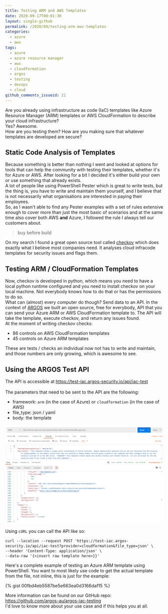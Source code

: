 ```yaml
---
title: Testing ARM and AWS Templates
date: 2020-09-17T00:01:30
layout: single-github
permalink: /2020/09/testing-arm-aws-templates
categories:
  - azure
  - aws
tags:
  - azure
  - azure resource manager
  - aws
  - cloudformation
  - argos
  - testing
  - devops
  - cloud
github_comments_issueid: 21
---
```


Are you already using infrastructure as code (IaC) templates like Azure Resource Manager (ARM) templates or AWS CloudFormation to describe your cloud infrastructure?<br>
Yes? Awesome.<br>
How are you testing them? How are you making sure that whatever templates are developed are secure?

## Static Code Analysis of Templates

Because something is better than nothing I went and looked at options for tools that can help the community with testing their templates, whether it's for Azure or AWS. After looking for a bit I decided it's either build your own or use something that already exists.<br>
A lot of people like using PowerShell Pester which is great to write tests, but the thing is, you have to write and maintain them yourself, and I believe that is not necessarily what organisations are interested in paying their employees.<br>
So, as I wasn't able to find any Pester examples with a set of rules extensive enough to cover more than just the most basic of scenarios and at the same time also cover both AWS **and** Azure, I followed the rule I always tell our customers about.

> buy before build

On my search I found a great open source tool called <a href="https://github.com/bridgecrewio/checkov" target="_blank">checkov</a> which does exactly what I believe most companies need. It analyses cloud infracode templates for security issues and flags them.

## Testing ARM / CloudFormation Templates

Now, checkov is developed in python, which means you need to have a local python runtime configured and you need to install checkov on your local machine. Not everybody knows how to do that or has the permissions to do so.<br>
What can (almost) every computer do though? Send data to an API.
In the context of <a href="https://argos-security.io" target="_blank">ARGOS</a> we built an open source, free for everybody, API that you can send your Azure ARM or AWS CloudFormation template to. The API will take the template, execute checkov, and return any issues found.<br>
At the moment of writing checkov checks:

- 86 controls on AWS CloudFormation templates
- 45 controls on Azure ARM templates

These are tests / checks an individual now not has to write and maintain, and those numbers are only growing, which is awesome to see.

## Using the ARGOS Test API

The API is accessible at <a href="https://test-iac.argos-security.io/api/iac-test">https://test-iac.argos-security.io/api/iac-test</a> <br><br>
The parameters that need to be sent to the API are the following:

- framework: `arm` (in the case of Azure) or `cloudformation` (in the case of AWS)
- file_type: json / yaml
- body: the template

[![Testing AWS CloudFormation](/media/2020/09/test-aws-cloudformation.png)](/media/2020/09/test-aws-cloudformation.png)

Using `cURL` you can call the API like so:

```
curl --location --request POST 'https://test-iac.argos-security.io/api/iac-test?provider=cloudformation&file_type=json' \
--header 'Content-Type: application/json' \
--data-raw '{<insert raw template here>}}'
```

Here's a complete example of testing an Azure ARM template using PowerShell. You want to most likely use code to get the actual template from the file, not inline, this is just for the example:

{% gist 00fbd4eb5587be5e663ea0d3166daf15 %}

More information can be found on our GitHub repo: https://github.com/argos-au/argos-iac-testing <br>
I'd love to know more about your use case and if this helps you at all.